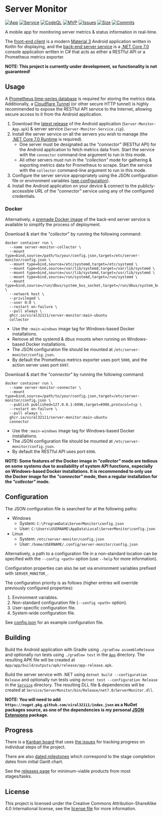 # Server Monitor

[![App](https://github.com/viral32111/ServerMonitor/actions/workflows/app.yml/badge.svg)](https://github.com/viral32111/ServerMonitor/actions/workflows/app.yml) [![Service](https://github.com/viral32111/ServerMonitor/actions/workflows/service.yml/badge.svg)](https://github.com/viral32111/ServerMonitor/actions/workflows/service.yml) [![CodeQL](https://github.com/viral32111/ServerMonitor/actions/workflows/codeql.yml/badge.svg)](https://github.com/viral32111/ServerMonitor/actions/workflows/codeql.yml) [![MVP](https://img.shields.io/github/v/release/viral32111/ServerMonitor?include_prereleases&label=Latest%20MVP)](https://github.com/viral32111/ServerMonitor/releases/latest) [![Issues](https://img.shields.io/github/issues-raw/viral32111/ServerMonitor?label=Issues)](https://github.com/viral32111/ServerMonitor/issues) [![Size](https://img.shields.io/github/repo-size/viral32111/ServerMonitor?label=Size)](https://github.com/viral32111/ServerMonitor) [![Commits](https://img.shields.io/github/commit-activity/w/viral32111/ServerMonitor?label=Commits)](https://github.com/viral32111/ServerMonitor/commits/main)

A mobile app for monitoring server metrics & status information in real-time.

The [front-end client](/App/) is a modern [Material 3](https://m3.material.io/) Android application written in Kotlin for displaying, and the [back-end server service](/Service/) is a [.NET Core 7.0](https://dotnet.microsoft.com/) console application written in C# that acts as either a RESTful API or a Prometheus metrics exporter.

**NOTE: This project is currently under development, so functionality is not guaranteed!**

## Usage

A [Prometheus time-series database](https://prometheus.io/) is required for storing the metrics data. Additionally, a [Cloudflare Tunnel](https://www.cloudflare.com/en-gb/products/tunnel/) (or other secure HTTP tunnel) is highly recommended to expose the RESTful API service to the Internet, allowing secure access to it from the Android application.

1. Download the [latest release](https://github.com/viral32111/ServerMonitor/releases/latest) of the Android application (`Server-Monitor-App.apk`) & server service (`Server-Monitor-Service.zip`).
2. Install the server service on all the servers you wish to manage (the [.NET Core 7.0 Runtime](https://dotnet.microsoft.com/download/dotnet/7.0) is required).
   * One server must be designated as the *"connector"* (RESTful API) for the Android application to fetch metrics data from. Start the service with the `connector` command-line argument to run in this mode.
   * All other servers must run in the *"collection"* mode for gathering & exporting metrics data for Prometheus to scrape. Start the service with the `collector` command-line argument to run in this mode.
3. Configure the server service appropriately using the JSON configuration file or environment variables ([see configuration](#Configuration)).
4. Install the Android application on your device & connect to the publicly-accessible URL of the *"connector"* service using any of the configured credentials.

### Docker

Alternatively, a [premade Docker image](https://github.com/users/viral32111/packages/container/package/server-monitor) of the back-end server service is available to simplify the process of deployment.

Download & start the *"collector*" by running the following command:
```
docker container run \
  --name server-monitor-collector \
  --mount type=bind,source=/path/to/your/config.json,target=/etc/server-monitor/config.json \
  --mount type=bind,source=/etc/systemd,target=/etc/systemd \
  --mount type=bind,source=/var/lib/systemd,target=/var/lib/systemd \
  --mount type=bind,source=/usr/lib/systemd,target=/usr/lib/systemd \
  --mount type=bind,source=/run/systemd,target=/run/systemd \
  --mount type=bind,source=/run/dbus/system_bus_socket,target=/run/dbus/system_bus_socket \
  --network host \
  --privileged \
  --user 0:0 \
  --restart on-failure \
  --pull always \
  ghcr.io/viral32111/server-monitor:main-ubuntu
  collector
```

* Use the `:main-windows` image tag for Windows-based Docker installations.
* Remove all the systemd & dbus mounts when running on Windows-based Docker installations.
* The JSON configuration file should be mounted at `/etc/server-monitor/config.json`.
* By default the Prometheus metrics exporter uses port `5000`, and the action server uses port `6997`.

Download & start the *"connector*" by running the following command:
```
docker container run \
  --name server-monitor-connector \
  --mount type=bind,source=/path/to/your/config.json,target=/etc/server-monitor/config.json \
  --publish published=127.0.0.1:6996,target=6996,protocol=tcp \
  --restart on-failure \
  --pull always \
  ghcr.io/viral32111/server-monitor:main-ubuntu
  connector
```

* Use the `:main-windows` image tag for Windows-based Docker installations.
* The JSON configuration file should be mounted at `/etc/server-monitor/config.json`.
* By default the RESTful API uses port `6996`.

**NOTE: Some features of the Docker image in *"collector"* mode are tedious on some systems due to availability of system API functions, especially on Windows-based Docker installations. It is recommended to only use the Docker image for the *"connector"* mode, then a regular installation for the *"collector"* mode.**

## Configuration

The JSON configuration file is searched for at the following paths:
 * Windows
   * System: `C:\ProgramData\ServerMonitor\config.json`
   * User: `C:\Users\USERNAME\AppData\Local\ServerMonitor\config.json`
 * Linux
   * System: `/etc/server-monitor/config.json`
   * User: `/home/USERNAME/.config/server-monitor/config.json`

Alternatively, a path to a configuration file in a non-standard location can be specified with the `--config <path>` option (use `--help` for more information).

Configuration properties can also be set via environment variables prefixed with `SERVER_MONITOR_`.

The configuration priority is as follows (higher entries will override previously configured properties):
1. Environment variables.
2. Non-standard configuration file (`--config <path>` option).
3. User-specific configuration file.
4. System-wide configuration file.

See [config.json](/Service/ServerMonitor/config.json) for an example configuration file.

## Building

Build the Android application with Gradle using `./gradlew assembleRelease` and optionally run tests using `./gradlew test` in the [`App`](/App) directory. The resulting APK file will be created at `App/app/build/outputs/apk/release/app-release.apk`.

Build the server service with .NET using `dotnet build --configuration Release` and optionally run tests using `dotnet test --configuration Release` in the [`Service`](/Service) directory. The resulting DLL file & dependencies will be created at `Service/ServerMonitor/bin/Release/net7.0/ServerMonitor.dll`.

**NOTE: You will need to add `https://nuget.pkg.github.com/viral32111/index.json` as a NuGet packages source, as one of the dependencies is my personal [JSON Extensions](https://github.com/viral32111/JsonExtensions) package.**

## Progress

There is a [Kanban board](https://github.com/users/viral32111/projects/7/views/1) that uses [the issues](https://github.com/viral32111/ServerMonitor/issues) for tracking progress on individual steps of the project.

There are also [dated milestones](https://github.com/viral32111/ServerMonitor/milestones) which correspond to the stage completion dates from initial Gantt chart.

See the [releases page](https://github.com/viral32111/ServerMonitor/releases) for minimum-viable products from most stages/tasks.

## License

This project is licensed under the Creative Commons Attribution-ShareAlike 4.0 International license, see the [license file](/LICENSE.md) for more information.
